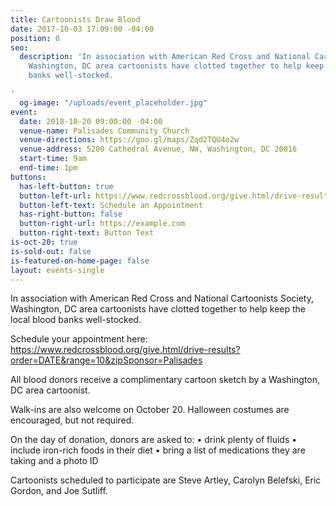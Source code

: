 ```yaml
---
title: Cartoonists Draw Blood
date: 2017-10-03 17:09:00 -04:00
position: 0
seo:
  description: 'In association with American Red Cross and National Cartoonists Society,
    Washington, DC area cartoonists have clotted together to help keep the local blood
    banks well-stocked.

'
  og-image: "/uploads/event_placeholder.jpg"
event:
  date: 2018-10-20 09:00:00 -04:00
  venue-name: Palisades Community Church
  venue-directions: https://goo.gl/maps/Zqd2TQU4o2w
  venue-address: 5200 Cathedral Avenue, NW, Washington, DC 20016
  start-time: 9am
  end-time: 1pm
buttons:
  has-left-button: true
  button-left-url: https://www.redcrossblood.org/give.html/drive-results?order=DATE&range=10&zipSponsor=Palisades
  button-left-text: Schedule an Appointment
  has-right-button: false
  button-right-url: https://example.com
  button-right-text: Button Text
is-oct-20: true
is-sold-out: false
is-featured-on-home-page: false
layout: events-single
---
```


In association with American Red Cross and National Cartoonists Society, Washington, DC area cartoonists have clotted together to help keep the local blood banks well-stocked.

Schedule your appointment here: https://www.redcrossblood.org/give.html/drive-results?order=DATE&range=10&zipSponsor=Palisades

All blood donors receive a complimentary cartoon sketch by a Washington, DC area cartoonist.

Walk-ins are also welcome on October 20. Halloween costumes are encouraged, but not required.

On the day of donation, donors are asked to: 
• drink plenty of fluids
• include iron-rich foods in their diet
• bring a list of medications they are taking and a photo ID

Cartoonists scheduled to participate are Steve Artley, Carolyn Belefski, Eric Gordon, and Joe Sutliff.
